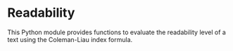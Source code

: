 # Readability
This Python module provides functions to evaluate the readability level of a text using the Coleman-Liau index formula.
